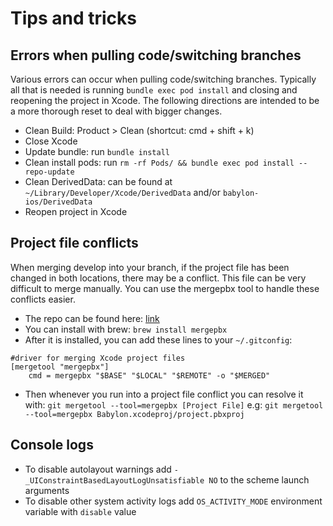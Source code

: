 # Tips and tricks

## Errors when pulling code/switching branches
Various errors can occur when pulling code/switching branches. 
Typically all that is needed is running `bundle exec pod install` and closing
and reopening the project in Xcode. The following directions are
intended to be a more thorough reset to deal with bigger changes.

- Clean Build: Product > Clean (shortcut: cmd + shift + k)
- Close Xcode
- Update bundle: run `bundle install`
- Clean install pods: run `rm -rf Pods/ && bundle exec pod install --repo-update`
- Clean DerivedData: can be found at
`~/Library/Developer/Xcode/DerivedData` and/or `babylon-ios/DerivedData`
- Reopen project in Xcode

## Project file conflicts
When merging develop into your branch, if the project file has been changed in both locations, there may be a conflict. This file can be very difficult to merge manually. You can use the mergepbx tool to handle these conflicts easier.

- The repo can be found here: [link](https://github.com/simonwagner/mergepbx)
- You can install with brew: `brew install mergepbx`
- After it is installed, you can add these lines to your `~/.gitconfig`:
```
#driver for merging Xcode project files
[mergetool "mergepbx"]
	cmd = mergepbx "$BASE" "$LOCAL" "$REMOTE" -o "$MERGED"
```
- Then whenever you run into a project file conflict you can resolve it with:
`git mergetool --tool=mergepbx [Project File]`
e.g: `git mergetool --tool=mergepbx Babylon.xcodeproj/project.pbxproj`

## Console logs
- To disable autolayout warnings add `-_UIConstraintBasedLayoutLogUnsatisfiable NO` to the scheme launch arguments
- To disable other system activity logs add `OS_ACTIVITY_MODE` environment variable with `disable` value
